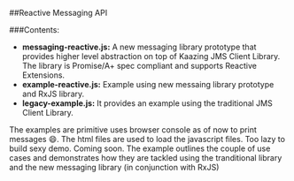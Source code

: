 ##Reactive Messaging API

###Contents:

- **messaging-reactive.js:** A new messaging library prototype that provides higher level abstraction on top of Kaazing JMS Client Library. The library is Promise/A+ spec compliant and supports Reactive Extensions.
- **example-reactive.js:** Example using new messaing library prototype and RxJS library.
- **legacy-example.js:** It provides an example using the traditional JMS Client Library.

The examples are primitive uses browser console as of now to print messages :smile:.
The html files are used to load the javascript files. Too lazy to build sexy demo. Coming soon.
The example outlines the couple of use cases and demonstrates how they are tackled using the tranditional library and the new messaging library (in conjunction with RxJS)

